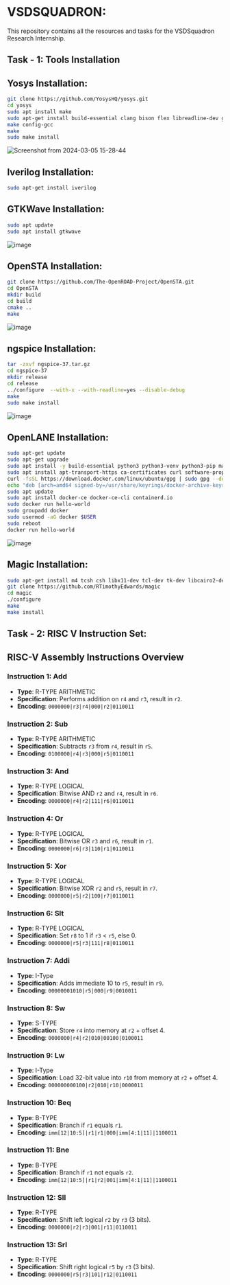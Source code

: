 
# VSDSQUADRON:

This repository contains all the resources and tasks for the VSDSquadron Research Internship.




## Task - 1: Tools Installation

## Yosys Installation:

```bash
git clone https://github.com/YosysHQ/yosys.git
cd yosys
sudo apt install make
sudo apt-get install build-essential clang bison flex libreadline-dev gawk tcl-dev libffi-dev git graphviz xdot pkg-config python3 libboost-system-dev libboost-python-dev libboost-filesystem-dev zlib1g-dev
make config-gcc
make
sudo make install

```


![Screenshot from 2024-03-05 15-28-44](https://github.com/mreddybalaji/vsdsquadron_log/assets/130784457/6df8e52e-39df-4bb9-8f07-7cd01b454a1a)





## Iverilog Installation:
```bash
sudo apt-get install iverilog

```
## GTKWave Installation:
```bash
sudo apt update
sudo apt install gtkwave

```

![image](https://github.com/mreddybalaji/vsdsquadron_log/assets/130784457/af9ae1d4-9fa1-4b84-aae6-e26560c5fd0b)




## OpenSTA Installation:

```bash
git clone https://github.com/The-OpenROAD-Project/OpenSTA.git
cd OpenSTA
mkdir build
cd build
cmake ..
make
```


![image](https://github.com/mreddybalaji/vsdsquadron_log/assets/130784457/892ae43e-9dae-4f22-ba72-6dd7950d6d96)




## ngspice Installation:

```bash
tar -zxvf ngspice-37.tar.gz
cd ngspice-37
mkdir release
cd release
../configure  --with-x --with-readline=yes --disable-debug
make
sudo make install

```


![image](https://github.com/mreddybalaji/vsdsquadron_log/assets/130784457/f0834d2f-fff4-43d7-8f8f-77671f1c7eec)





## OpenLANE Installation:

```bash
sudo apt-get update
sudo apt-get upgrade
sudo apt install -y build-essential python3 python3-venv python3-pip make git
sudo apt install apt-transport-https ca-certificates curl software-properties-common
curl -fsSL https://download.docker.com/linux/ubuntu/gpg | sudo gpg --dearmor -o /usr/share/keyrings/docker-archive-keyring.gpg
echo "deb [arch=amd64 signed-by=/usr/share/keyrings/docker-archive-keyring.gpg] https://download.docker.com/linux/ubuntu $(lsb_release -cs) stable" | sudo tee /etc/apt/sources.list.d/docker.list > /dev/null
sudo apt update
sudo apt install docker-ce docker-ce-cli containerd.io
sudo docker run hello-world
sudo groupadd docker
sudo usermod -aG docker $USER
sudo reboot
docker run hello-world

```


![image](https://github.com/mreddybalaji/vsdsquadron_log/assets/130784457/1ed49529-54dd-4538-88bb-f96a3c86fc8e)




## Magic Installation:

```bash
sudo apt-get install m4 tcsh csh libx11-dev tcl-dev tk-dev libcairo2-dev mesa-common-dev libglu1-mesa-dev libncurses-dev
git clone https://github.com/RTimothyEdwards/magic
cd magic
./configure
make
make install
```






## Task - 2: RISC V Instruction Set:


## RISC-V Assembly Instructions Overview



### Instruction 1: Add
- **Type**: R-TYPE ARITHMETIC
- **Specification**: Performs addition on `r4` and `r3`, result in `r2`.
- **Encoding**: `0000000|r3|r4|000|r2|0110011`

### Instruction 2: Sub
- **Type**: R-TYPE ARITHMETIC
- **Specification**: Subtracts `r3` from `r4`, result in `r5`.
- **Encoding**: `0100000|r4|r3|000|r5|0110011`

### Instruction 3: And
- **Type**: R-TYPE LOGICAL
- **Specification**: Bitwise AND `r2` and `r4`, result in `r6`.
- **Encoding**: `0000000|r4|r2|111|r6|0110011`

### Instruction 4: Or
- **Type**: R-TYPE LOGICAL
- **Specification**: Bitwise OR `r3` and `r6`, result in `r1`.
- **Encoding**: `0000000|r6|r3|110|r1|0110011`

### Instruction 5: Xor
- **Type**: R-TYPE LOGICAL
- **Specification**: Bitwise XOR `r2` and `r5`, result in `r7`.
- **Encoding**: `0000000|r5|r2|100|r7|0110011`

### Instruction 6: Slt
- **Type**: R-TYPE LOGICAL
- **Specification**: Set `r8` to 1 if `r3` < `r5`, else 0.
- **Encoding**: `0000000|r5|r3|111|r8|0110011`

### Instruction 7: Addi
- **Type**: I-Type
- **Specification**: Adds immediate 10 to `r5`, result in `r9`.
- **Encoding**: `00000001010|r5|000|r9|0010011`

### Instruction 8: Sw
- **Type**: S-TYPE
- **Specification**: Store `r4` into memory at `r2` + offset 4.
- **Encoding**: `0000000|r4|r2|010|00100|0100011`

### Instruction 9: Lw
- **Type**: I-Type
- **Specification**: Load 32-bit value into `r10` from memory at `r2` + offset 4.
- **Encoding**: `000000000100|r2|010|r10|0000011`

### Instruction 10: Beq
- **Type**: B-TYPE
- **Specification**: Branch if `r1` equals `r1`.
- **Encoding**: `imm[12|10:5]|r1|r1|000|imm[4:1|11]|1100011`

### Instruction 11: Bne
- **Type**: B-TYPE
- **Specification**: Branch if `r1` not equals `r2`.
- **Encoding**: `imm[12|10:5]|r1|r2|001|imm[4:1|11]|1100011`

### Instruction 12: Sll
- **Type**: R-TYPE
- **Specification**: Shift left logical `r2` by `r3` (3 bits).
- **Encoding**: `0000000|r2|r3|001|r11|0110011`

### Instruction 13: Srl
- **Type**: R-TYPE
- **Specification**: Shift right logical `r5` by `r3` (3 bits).
- **Encoding**: `0000000|r5|r3|101|r12|0110011`

